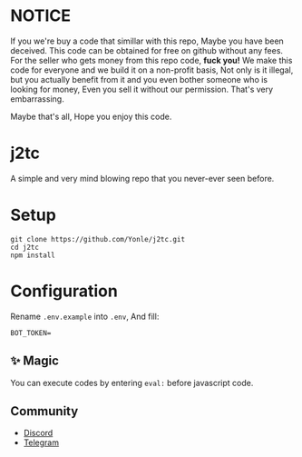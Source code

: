 # NOTICE
If you we're buy a code that simillar with this repo, Maybe you have been deceived. This code can be obtained for free on github without any fees. For the seller who gets money from this repo code, ****fuck you!****  We make this code for everyone and we build it on a non-profit basis, Not only is it illegal, but you actually benefit from it and you even bother someone who is looking for money, Even you sell it without our permission. That's very embarrassing.

Maybe that's all, Hope you enjoy this code.

# j2tc
A simple and very mind blowing repo that you never-ever seen before.

# Setup
```
git clone https://github.com/Yonle/j2tc.git
cd j2tc
npm install
```

# Configuration
Rename `.env.example` into `.env`, And fill:
```
BOT_TOKEN=
```

## ✨ Magic
You can execute codes by entering `eval:` before javascript code.
## Community
- [Discord](https://quickstream.yonle.repl.co/discord)
- [Telegram](https://t.me/yonlecoder)
